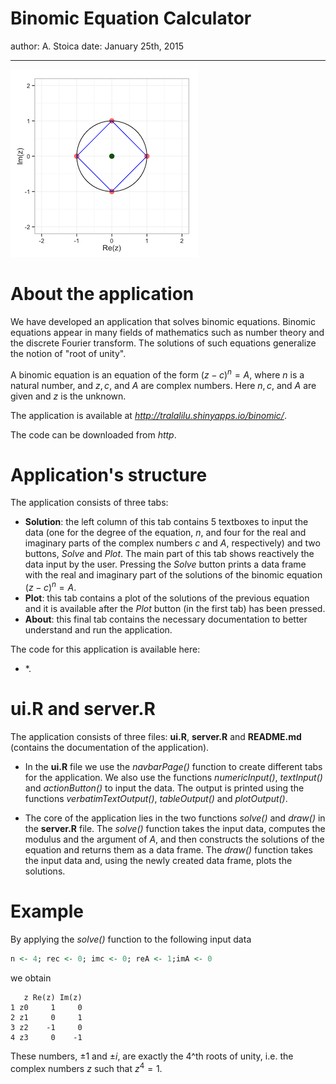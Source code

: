 Binomic Equation Calculator
========================================================
author: A. Stoica
date: January 25th, 2015

***
![alt text](title.png)

About the application
========================================================

We have developed an application that solves binomic equations. Binomic equations appear in many fields of mathematics such as number theory and the discrete Fourier transform. The solutions of such equations generalize the notion of "root of unity". 

A binomic equation is an equation of the form $(z-c)^n = A$, where $n$ is a natural number, and $z, c,$ and $A$ are complex numbers. Here $n, c,$ and $A$ are given and $z$ is the unknown.

The application is available at *http://tralalilu.shinyapps.io/binomic/*.

The code can be downloaded from *http*. 


Application's structure
==========

The application consists of three tabs:

- **Solution**: the left column of this tab contains 5 textboxes to input the data (one for the degree of the equation, $n$, and four for the real and imaginary parts of the complex numbers $c$ and $A$, respectively) and two buttons, *Solve* and *Plot*. The main part of this tab shows reactively the data input by the user. Pressing the *Solve* button prints a data frame with the real and imaginary part of the solutions of the binomic equation $(z-c)^n = A$. 
- **Plot**: this tab contains a plot of the solutions of the previous equation and it is available after the *Plot* button (in the first tab) has been pressed.
- **About**: this final tab contains the necessary documentation to better understand and run the application.

The code for this application is available here: 
* *.

ui.R and server.R
========================================================

The application consists of three files: **ui.R**, **server.R** and **README.md** (contains the documentation of the application). 

- In the **ui.R** file we use the *navbarPage()* function to create different tabs for the application. We also use the functions *numericInput()*, *textInput()* and *actionButton()* to input the data. The output is printed using the functions *verbatimTextOutput()*, *tableOutput()* and *plotOutput()*. 

- The core of the application lies in the two functions *solve()* and *draw()* in the **server.R** file. The *solve()* function takes the input data, computes the modulus and the argument of $A$, and then constructs the solutions of the equation and returns them as a data frame. The *draw()* function takes the input data and, using the newly created data frame, plots the solutions. 


Example
========================================================

By applying the *solve()* function to the following input data

```r
n <- 4; rec <- 0; imc <- 0; reA <- 1;imA <- 0
```

we obtain


```
   z Re(z) Im(z)
1 z0     1     0
2 z1     0     1
3 z2    -1     0
4 z3     0    -1
```

These numbers, $\pm 1$ and $\pm i$, are exactly the $4$^th roots of unity, i.e. the complex numbers $z$ such that $z^4 = 1$.

